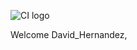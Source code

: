 ![CI logo](https://codeinstitute.s3.amazonaws.com/fullstack/ci_logo_small.png)

Welcome David_Hernandez,

